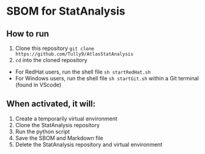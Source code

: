 # SBOM for StatAnalysis

## How to run

1. Clone this repository ```git clone https://github.com/Tully9/AtlasStatAnalysis```
2. ```cd``` into the cloned repository

- For RedHat users, run the shell file ```sh startRedHat.sh```
- For Windows users, run the shell file ```sh startGit.sh``` within a Git terminal (found in VScode)

## When activated, it will:
1. Create a temporarily virtual environment
2. Clone the StatAnalysis repository
3. Run the python script
4. Save the SBOM and Markdown file
5. Delete the StatAnalysis repository and virtual environment